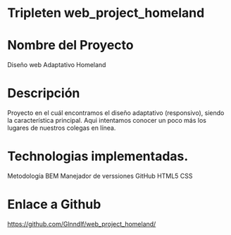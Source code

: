 # Tripleten web_project_homeland

# Nombre del Proyecto

Diseño web Adaptativo Homeland

# Descripción

Proyecto en el cuál encontramos el diseño adaptativo (responsivo), siendo la característica principal.
Aqui intentamos conocer un poco más los lugares de nuestros colegas en línea.


# Technologias implementadas.

Metodología BEM
Manejador de verssiones GitHub
HTML5
CSS

# Enlace a Github

https://github.com/Glnndlf/web_project_homeland/

